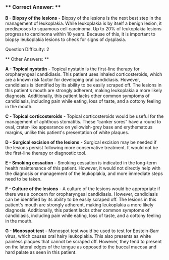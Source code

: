 ### ** Correct Answer: **

**B - Biopsy of the lesions** - Biopsy of the lesions is the next best step in the management of leukoplakia. While leukoplakia is by itself a benign lesion, it predisposes to squamous cell carcinoma. Up to 20% of leukoplakia lesions progress to carcinoma within 10 years. Because of this, it is important to biopsy leukoplakia lesions to check for signs of dysplasia.

Question Difficulty: 2

** Other Answers: **

**A - Topical nystatin** - Topical nystatin is the first-line therapy for oropharyngeal candidiasis. This patient uses inhaled corticosteroids, which are a known risk factor for developing oral candidiasis. However, candidiasis is identified by its ability to be easily scraped off. The lesions in this patient's mouth are strongly adherent, making leukoplakia a more likely diagnosis. Additionally, this patient lacks other common symptoms of candidiasis, including pain while eating, loss of taste, and a cottony feeling in the mouth.

**C - Topical corticosteroids** - Topical corticosteroids would be useful for the management of aphthous stomatitis. These “canker sores” have a round to oval, crater-like appearance on yellowish-grey base and erythematous margins, unlike this patient's presentation of white plaques.

**D - Surgical excision of the lesions** - Surgical excision may be needed if the lesions persist following more conservative treatment. It would not be the first-line therapy or diagnostic tool.

**E - Smoking cessation** - Smoking cessation is indicated in the long-term health maintenance of this patient. However, it would not directly help with the diagnosis or management of the leukoplakia, and more immediate steps need to be taken.

**F - Culture of the lesions** - A culture of the lesions would be appropriate if there was a concern for oropharyngeal candidiasis. However, candidiasis can be identified by its ability to be easily scraped off. The lesions in this patient's mouth are strongly adherent, making leukoplakia a more likely diagnosis. Additionally, this patient lacks other common symptoms of candidiasis, including pain while eating, loss of taste, and a cottony feeling in the mouth.

**G - Monospot test** - Monospot test would be used to test for Epstein-Barr virus, which causes oral hairy leukoplakia. This also presents as white painless plaques that cannot be scraped off. However, they tend to present on the lateral edges of the tongue as opposed to the buccal mucosa and hard palate as seen in this patient.

